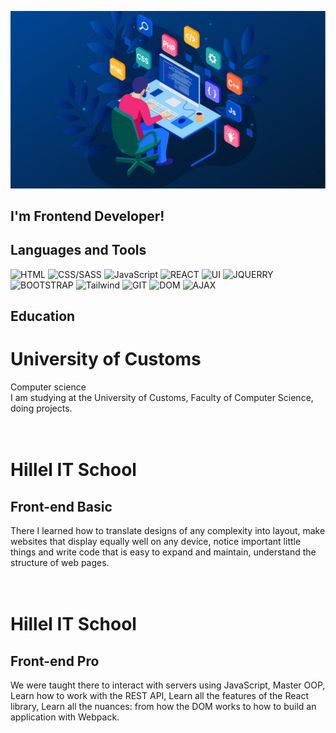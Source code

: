![Header](https://github.com/kuchinsk1y/kuchinsk1y/blob/main/assets/programming-languages.jpg)

## I'm Frontend Developer!
## Languages and Tools

![HTML](https://img.shields.io/badge/-HTML-red)
![CSS/SASS](https://img.shields.io/badge/-CSS/SASS-pink)
![JavaScript](https://img.shields.io/badge/-JavaScript-yellow)
![REACT](https://img.shields.io/badge/-REACT-blue)
![UI](https://img.shields.io/badge/-UI-black)
![JQUERRY](https://img.shields.io/badge/-JQUERRY-orange)
![BOOTSTRAP](https://img.shields.io/badge/-BOOTSTRAP-blueviolet)
![Tailwind](https://img.shields.io/badge/-TAILWIND-blue)
![GIT](https://img.shields.io/badge/-GIT-black)
![DOM](https://img.shields.io/badge/-DOM-red)
![AJAX](https://img.shields.io/badge/-AJAX-blue)

## Education 
<h1>University of Customs</h1>

Computer science
<br>
I am studying at the University of
Customs, Faculty of Computer Science,
doing projects.
<br>
<br>
<br>
<h1>Hillel IT School</h1>
<h2>Front-end Basic</h2>
There I learned how to translate designs
of any complexity into layout, make
websites that display equally well on any
device, notice important little things and
write code that is easy to expand and
maintain, understand the structure of
web pages.
<br>
<br>
<br>
<h1>Hillel IT School</h1>
<h2>Front-end Pro</h2>
We were taught there to interact with
servers using JavaScript, Master OOP,
Learn how to work with the REST API,
Learn all the features of the React library,
Learn all the nuances: from how the
DOM works to how to build an
application with Webpack.



